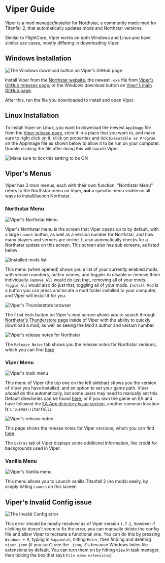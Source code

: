 # Viper Guide

Viper is a mod manager/installer for Northstar, a community made mod for Titanfall 2, that automatically updates mods and Northstar versions.

Similar to FlightCore, Viper works on both Windows and Linux and have similar use cases, mostly differing in downloading Viper.

## Windows Installation

![The Windows download button on Viper's GitHub page](../../images/viper-windows-download.png)

Install Viper from the [Northstar website](https://northstar.tf), the newest `.exe` file from [Viper's GitHub releases page](https://github.com/0neGal/viper/releases/), or the Windows download button on [Viper's main GitHub page](https://github.com/0neGal/viper).

After this, run the file you downloaded to install and open Viper.

## Linux Installation

To install Viper on Linux, you want to download the newest `AppImage` file from the [Viper release page](https://github.com/0neGal/viper/releases), store it in a place that you want to, and make sure to right click on it, click on properties and tick `Executable as Program` on the AppImage file as shown below to allow it to be run on your computer. Double clicking the file after doing this will launch Viper.

![Make sure to tick this setting to be ON](../../images/viper-executable-as-program.png)

## Viper's Menus

Viper has 3 main menus, each with their own function. "Northstar Menu" refers to the Northstar menu on Viper, ___not___ a specific menu visible on all ways to install/launch Northstar.

### Northstar Menu

![Viper's Northstar Menu](../../images/viper-northstar-menu.png)

Viper's Northstar menu is the screen that Viper opens up to by default, with a large `Launch` button, as well as a version number for Northstar, and how many players and servers are online. It also automatically checks for a Northstar update on this screen. This screen also has sub screens, as listed below

![Installed mods list](../../images/viper-installed-mods.png)

This menu (when opened) shows you a list of your currently enabled mods, with version numbers, author names, and toggles to disable or remove them individually. `Remove All` would do just that, removing all of your mods. `Toggle All` would also do just that, toggling all of your mods. `Install Mod` is a button you can press and locate a mod folder installed to your computer, and Viper will install it for you.

![Viper's Thunderstore browser](../../images/viper-find-mods.png)

The `Find Mods` button on Viper's mod screen allows you to search through [Northstar's Thunderstore page](https://northstar.thunderstore.io/) inside of Viper with the ability to quickly download a mod, as well as seeing the Mod's author and version number.

![Viper's release notes for Northstar](../../images/viper-northstar-release-notes.png)

The `Release Notes` tab shows you the release notes for Northstar versions, which you can find [here](https://github.com/R2Northstar/Northstar/releases)

### Viper Menu 

![Viper's main menu](../../images/viper-main-menu.png)

This menu of Viper (the top one on the left sidebar) shows you the version of Viper you have installed, and an option to set your game path. Viper _should_ do this automatically, but some users may need to manually set this. Default directories can be found [here](../troubleshooting.md#game-location), or if you own the game on EA and have followed the [EA App directory issue section](../troubleshooting.md#cannot-write-log-file-when-using-northstar-on-ea-app), another common location is `C:\Games\Titanfall2`

![Viper's release notes](../../images/viper-release-notes.png)

This page shows the release notes for Viper versions, which you can find [here](https://github.com/0neGal/viper/releases)

The `Extras` tab of Viper displays some additional information, like credit for backgrounds used in Viper.

### Vanilla Menu

![Viper's Vanilla menu](../../images/viper-vanilla.png)

This menu allows you to Launch vanilla Titanfall 2 (no mods) easily, by simply hitting `Launch` on this screen

## Viper's Invalid Config issue

![The Invalid Config error](../../images/viper-invalid-config.png)

This error should be mostly resolved as of Viper version `1.7.2`, however if clicking `OK` doesn't seem to fix the error, you can manually delete the config file and allow Viper to recreate a functional one. You can do this by pressing `Windows + R`, typing in `%appdata%`, hitting `Enter`, then finding and deleting `viper.json` (if you can't see the `.json`, it's because Windows hides file extensions by default. You can turn them on by hitting `View` in task manager, then ticking the box that says `File name extensions`)
